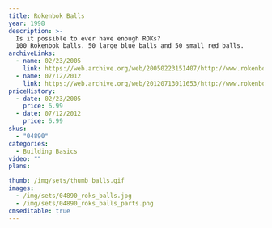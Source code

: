 ```yaml
---
title: Rokenbok Balls
year: 1998
description: >-
  Is it possible to ever have enough ROKs?
  100 Rokenbok balls. 50 large blue balls and 50 small red balls.
archiveLinks:
  - name: 02/23/2005
    link: https://web.archive.org/web/20050223151407/http://www.rokenbok.com/catalog/pd_bb_balls.html
  - name: 07/12/2012
    link: https://web.archive.org/web/20120713011653/http://www.rokenbok.com/estore/construction/rok-balls
priceHistory:
  - date: 02/23/2005
    price: 6.99
  - date: 07/12/2012
    price: 6.99
skus:
  - "04890"
categories: 
  - Building Basics
video: ""
plans:

thumb: /img/sets/thumb_balls.gif
images:
  - /img/sets/04890_roks_balls.jpg
  - /img/sets/04890_roks_balls_parts.png
cmseditable: true
---
```

